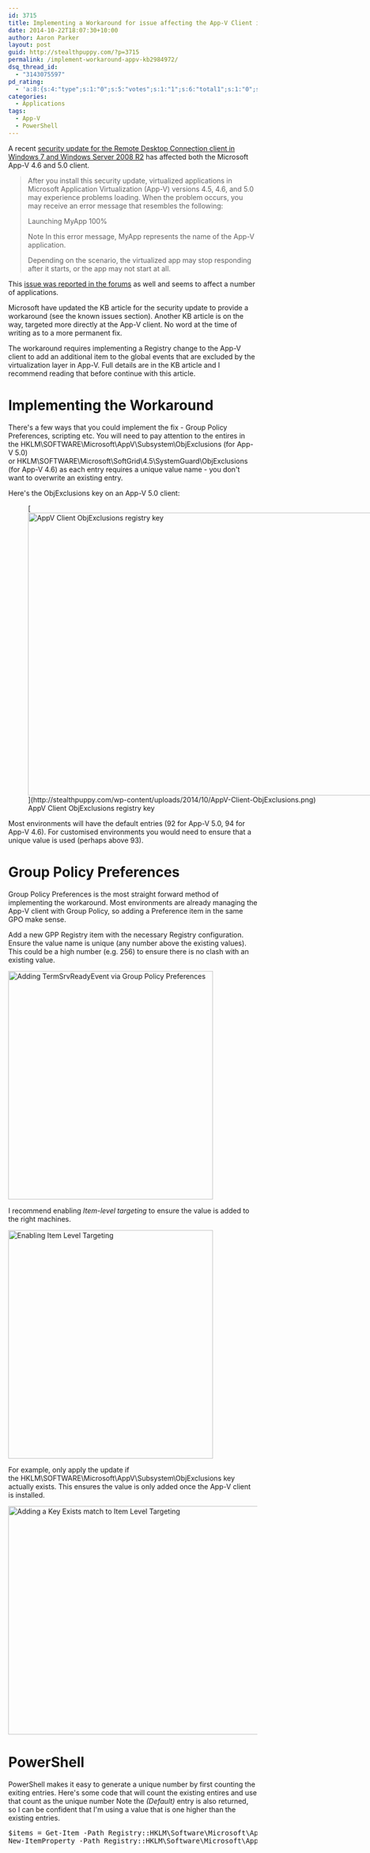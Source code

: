 ```yaml
---
id: 3715
title: Implementing a Workaround for issue affecting the App-V Client in KB2984972
date: 2014-10-22T18:07:30+10:00
author: Aaron Parker
layout: post
guid: http://stealthpuppy.com/?p=3715
permalink: /implement-workaround-appv-kb2984972/
dsq_thread_id:
  - "3143075597"
pd_rating:
  - 'a:8:{s:4:"type";s:1:"0";s:5:"votes";s:1:"1";s:6:"total1";s:1:"0";s:6:"total2";s:1:"0";s:6:"total3";s:1:"0";s:6:"total4";s:1:"0";s:6:"total5";s:1:"1";s:7:"average";s:6:"5.0000";}'
categories:
  - Applications
tags:
  - App-V
  - PowerShell
---
```

A recent [security update for the Remote Desktop Connection client in Windows 7 and Windows Server 2008 R2](http://support.microsoft.com/kb/2984972) has affected both the Microsoft App-V 4.6 and 5.0 client.

> After you install this security update, virtualized applications in Microsoft Application Virtualization (App-V) versions 4.5, 4.6, and 5.0 may experience problems loading. When the problem occurs, you may receive an error message that resembles the following:
> 
> Launching MyApp 100%
> 
> Note In this error message, MyApp represents the name of the App-V application.
> 
> Depending on the scenario, the virtualized app may stop responding after it starts, or the app may not start at all.

This [issue was reported in the forums](https://social.technet.microsoft.com/Forums/en-US/c90212b0-b32c-4488-9753-fb952112828c/warning-kb2984972-and-autodeskrelated-46-appv-packages?forum=mdopappv) as well and seems to affect a number of applications.

Microsoft have updated the KB article for the security update to provide a workaround (see the known issues section). Another KB article is on the way, targeted more directly at the App-V client. No word at the time of writing as to a more permanent fix.

The workaround requires implementing a Registry change to the App-V client to add an additional item to the global events that are excluded by the virtualization layer in App-V. Full details are in the KB article and I recommend reading that before continue with this article.

# Implementing the Workaround

There's a few ways that you could implement the fix - Group Policy Preferences, scripting etc. You will need to pay attention to the entires in the HKLM\SOFTWARE\Microsoft\AppV\Subsystem\ObjExclusions (for App-V 5.0) or HKLM\SOFTWARE\Microsoft\SoftGrid\4.5\SystemGuard\ObjExclusions (for App-V 4.6) as each entry requires a unique value name - you don't want to overwrite an existing entry.

Here's the ObjExclusions key on an App-V 5.0 client:

<figure id="attachment_3716" aria-describedby="caption-attachment-3716" style="width: 1204px" class="wp-caption alignnone">[<img class="size-full wp-image-3716" src="http://stealthpuppy.com/wp-content/uploads/2014/10/AppV-Client-ObjExclusions.png" alt="AppV Client ObjExclusions registry key" width="1204" height="572" srcset="https://stealthpuppy.com/wp-content/uploads/2014/10/AppV-Client-ObjExclusions.png 1204w, https://stealthpuppy.com/wp-content/uploads/2014/10/AppV-Client-ObjExclusions-150x71.png 150w, https://stealthpuppy.com/wp-content/uploads/2014/10/AppV-Client-ObjExclusions-300x142.png 300w, https://stealthpuppy.com/wp-content/uploads/2014/10/AppV-Client-ObjExclusions-1024x486.png 1024w, https://stealthpuppy.com/wp-content/uploads/2014/10/AppV-Client-ObjExclusions-624x296.png 624w" sizes="(max-width: 1204px) 100vw, 1204px" />](http://stealthpuppy.com/wp-content/uploads/2014/10/AppV-Client-ObjExclusions.png)<figcaption id="caption-attachment-3716" class="wp-caption-text">AppV Client ObjExclusions registry key</figcaption></figure>

Most environments will have the default entries (92 for App-V 5.0, 94 for App-V 4.6). For customised environments you would need to ensure that a unique value is used (perhaps above 93).

# Group Policy Preferences

Group Policy Preferences is the most straight forward method of implementing the workaround. Most environments are already managing the App-V client with Group Policy, so adding a Preference item in the same GPO make sense.

Add a new GPP Registry item with the necessary Registry configuration. Ensure the value name is unique (any number above the existing values). This could be a high number (e.g. 256) to ensure there is no clash with an existing value.

[<img class="alignnone size-full wp-image-3717" src="http://stealthpuppy.com/wp-content/uploads/2014/10/2984972-Key.png" alt="Adding TermSrvReadyEvent via Group Policy Preferences" width="414" height="462" srcset="https://stealthpuppy.com/wp-content/uploads/2014/10/2984972-Key.png 414w, https://stealthpuppy.com/wp-content/uploads/2014/10/2984972-Key-134x150.png 134w, https://stealthpuppy.com/wp-content/uploads/2014/10/2984972-Key-268x300.png 268w" sizes="(max-width: 414px) 100vw, 414px" />](http://stealthpuppy.com/wp-content/uploads/2014/10/2984972-Key.png)

I recommend enabling _Item-level targeting_ to ensure the value is added to the right machines.

[<img class="alignnone size-full wp-image-3718" src="http://stealthpuppy.com/wp-content/uploads/2014/10/2984972-ItemLevelTargeting.png" alt="Enabling Item Level Targeting" width="414" height="462" srcset="https://stealthpuppy.com/wp-content/uploads/2014/10/2984972-ItemLevelTargeting.png 414w, https://stealthpuppy.com/wp-content/uploads/2014/10/2984972-ItemLevelTargeting-134x150.png 134w, https://stealthpuppy.com/wp-content/uploads/2014/10/2984972-ItemLevelTargeting-268x300.png 268w" sizes="(max-width: 414px) 100vw, 414px" />](http://stealthpuppy.com/wp-content/uploads/2014/10/2984972-ItemLevelTargeting.png)

For example, only apply the update if the HKLM\SOFTWARE\Microsoft\AppV\Subsystem\ObjExclusions key actually exists. This ensures the value is only added once the App-V client is installed.

[<img class="alignnone size-full wp-image-3719" src="http://stealthpuppy.com/wp-content/uploads/2014/10/2984972-TargetingEditor.png" alt="Adding a Key Exists match to Item Level Targeting" width="613" height="462" srcset="https://stealthpuppy.com/wp-content/uploads/2014/10/2984972-TargetingEditor.png 613w, https://stealthpuppy.com/wp-content/uploads/2014/10/2984972-TargetingEditor-150x113.png 150w, https://stealthpuppy.com/wp-content/uploads/2014/10/2984972-TargetingEditor-300x226.png 300w" sizes="(max-width: 613px) 100vw, 613px" />](http://stealthpuppy.com/wp-content/uploads/2014/10/2984972-TargetingEditor.png)

# PowerShell

PowerShell makes it easy to generate a unique number by first counting the exiting entries. Here's some code that will count the existing entires and use that count as the unique number Note the _(Default)_ entry is also returned, so I can be confident that I'm using a value that is one higher than the existing entries.

<pre class="lang:ps decode:true  ">$items = Get-Item -Path Registry::HKLM\Software\Microsoft\AppV\Subsystem\ObjExclusions
New-ItemProperty -Path Registry::HKLM\Software\Microsoft\AppV\Subsystem\ObjExclusions -Name $items.ValueCount -PropertyType String -Value "TermSrvReadyEvent"</pre>

&nbsp;